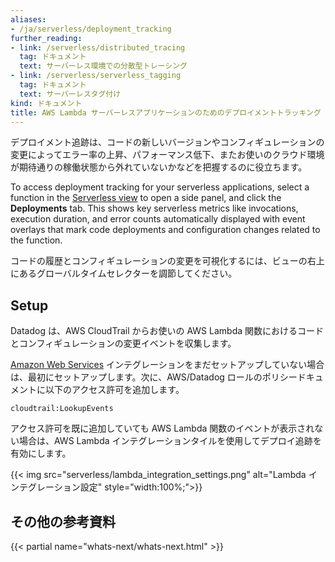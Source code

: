 ```yaml
---
aliases:
- /ja/serverless/deployment_tracking
further_reading:
- link: /serverless/distributed_tracing
  tag: ドキュメント
  text: サーバーレス環境での分散型トレーシング
- link: /serverless/serverless_tagging
  tag: ドキュメント
  text: サーバーレスタグ付け
kind: ドキュメント
title: AWS Lambda サーバーレスアプリケーションのためのデプロイメントトラッキング
---
```


デプロイメント追跡は、コードの新しいバージョンやコンフィギュレーションの変更によってエラー率の上昇、パフォーマンス低下、またお使いのクラウド環境が期待通りの稼働状態から外れていないかなどを把握するのに役立ちます。

To access deployment tracking for your serverless applications, select a function in the [Serverless view][1] to open a side panel, and click the **Deployments** tab. This shows key serverless metrics like invocations, execution duration, and error counts automatically displayed with event overlays that mark code deployments and configuration changes related to the function.

コードの履歴とコンフィギュレーションの変更を可視化するには、ビューの右上にあるグローバルタイムセレクターを調節してください。

## Setup

Datadog は、AWS CloudTrail からお使いの AWS Lambda 関数におけるコードとコンフィギュレーションの変更イベントを収集します。

[Amazon Web Services][2] インテグレーションをまだセットアップしていない場合は、最初にセットアップします。次に、AWS/Datadog ロールのポリシードキュメントに以下のアクセス許可を追加します。

```text
cloudtrail:LookupEvents
```

アクセス許可を既に追加していても AWS Lambda 関数のイベントが表示されない場合は、AWS Lambda インテグレーションタイルを使用してデプロイ追跡を有効にします。

{{< img src="serverless/lambda_integration_settings.png" alt="Lambda インテグレーション設定" style="width:100%;">}}

## その他の参考資料

{{< partial name="whats-next/whats-next.html" >}}

[1]: https://app.datadoghq.com/functions
[2]: /ja/integrations/amazon_web_services/#setup